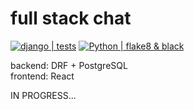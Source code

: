 # full stack chat
[![django | tests](https://github.com/ArtemHelloWorld/chat/actions/workflows/django-tests.yml/badge.svg)](https://github.com/ArtemHelloWorld/chat/actions/workflows/django-tests.yml)
[![Python | flake8 & black](https://github.com/ArtemHelloWorld/chat/actions/workflows/python-package.yml/badge.svg)](https://github.com/ArtemHelloWorld/chat/actions/workflows/python-package.yml)

backend: DRF + PostgreSQL </br>
frontend: React</br>

IN PROGRESS...

